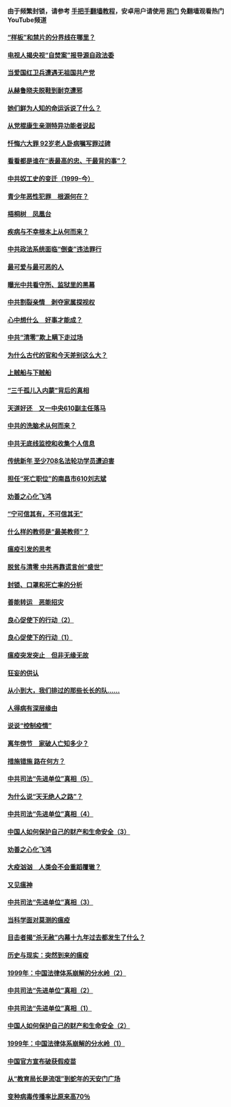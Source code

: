 #### 由于频繁封锁，请参考 [手把手翻墙教程](https://github.com/gfw-breaker/guides/wiki/)，安卓用户请使用 [网门](https://github.com/gfw-breaker/nogfw/blob/master/dl.md?t=04071501) 免翻墙观看热门YouTube频道 

#### [“样板”和禁片的分界线在哪里？](../pages/19/422704.md?t=04071501) 

#### [电视人揭央视“自焚案”报导源自政法委](../pages/19/422770.md?t=04071501) 

#### [当爱国红卫兵遭遇无祖国共产党](../pages/19/422848.md?t=04071501) 

#### [从赫鲁晓夫脱鞋到耐克遭邪](../pages/19/422826.md?t=04071501) 

#### [她们鲜为人知的命运诉说了什么？](../pages/19/422754.md?t=04071501) 

#### [从党棍康生亲测特异功能者说起](../pages/19/422657.md?t=04071501) 

#### [忏悔六大罪 92岁老人卧病嘱写罪过碑](../pages/19/422750.md?t=04071501) 

#### [看看都是谁在“表最高的忠、干最背的事”？](../pages/19/422703.md?t=04071501) 

#### [中共奴工史的变迁（1999-今）](../pages/19/422656.md?t=04071501) 

#### [青少年恶性犯罪　根源何在？](../pages/19/422449.md?t=04071501) 

#### [梧桐树　凤凰台](../pages/19/422442.md?t=04071501) 

#### [疾病与不幸根本上从何而来？](../pages/19/422438.md?t=04071501) 

#### [中共政法系统面临“倒查”违法罪行](../pages/19/422497.md?t=04071501) 

#### [最可爱与最可恶的人](../pages/19/422448.md?t=04071501) 

#### [曝光中共看守所、监狱里的黑幕](../pages/19/422390.md?t=04071501) 

#### [中共割裂亲情　剥夺家属探视权](../pages/19/422364.md?t=04071501) 

#### [心中想什么　好事才能成？](../pages/19/422318.md?t=04071501) 

#### [中共“清零”欺上瞒下走过场](../pages/19/422306.md?t=04071501) 

#### [为什么古代的官和今天差别这么大？](../pages/19/422228.md?t=04071501) 

#### [上贼船与下贼船](../pages/19/422276.md?t=04071501) 

#### [“三千孤儿入内蒙”背后的真相](../pages/19/422229.md?t=04071501) 

#### [天道好还　又一中央610副主任落马](../pages/19/422155.md?t=04071501) 

#### [中共的洗脑术从何而来？](../pages/19/422154.md?t=04071501) 

#### [中共无底线监控和收集个人信息](../pages/19/422039.md?t=04071501) 

#### [传统新年 至少708名法轮功学员遭迫害](../pages/19/421946.md?t=04071501) 

#### [担任“死亡职位”的南昌市610刘志斌](../pages/19/421957.md?t=04071501) 

#### [劝善之心化飞鸿](../pages/19/421164.md?t=04071501) 

#### [“宁可信其有，不可信其无”](../pages/19/421691.md?t=04071501) 

#### [什么样的教师是“最美教师”？](../pages/19/421755.md?t=04071501) 

#### [瘟疫引发的思考](../pages/19/421594.md?t=04071501) 

#### [脱贫与清零 中共再靠谎言创“盛世”](../pages/19/421590.md?t=04071501) 

#### [封锁、口罩和死亡率的分析](../pages/19/421495.md?t=04071501) 

#### [善能转运　恶能招灾](../pages/19/421334.md?t=04071501) 

#### [良心促使下的行动（2）](../pages/19/421361.md?t=04071501) 

#### [良心促使下的行动（1）](../pages/19/421302.md?t=04071501) 

#### [瘟疫突发突止　但非无缘无故](../pages/19/421281.md?t=04071501) 

#### [狂妄的供认](../pages/19/421199.md?t=04071501) 

#### [从小到大，我们排过的那些长长的队……](../pages/19/421243.md?t=04071501) 

#### [人得病有深层缘由](../pages/19/420864.md?t=04071501) 

#### [说说“控制疫情”](../pages/19/420831.md?t=04071501) 

#### [离年傍节　家破人亡知多少？](../pages/19/420563.md?t=04071501) 

#### [措施错施  路在何方？](../pages/19/420076.md?t=04071501) 

#### [中共司法“先进单位”真相（5）](../pages/19/419453.md?t=04071501) 

#### [为什么说“天无绝人之路”？](../pages/19/419618.md?t=04071501) 

#### [中共司法“先进单位”真相（4）](../pages/19/419452.md?t=04071501) 

#### [中国人如何保护自己的财产和生命安全（3）](../pages/19/419405.md?t=04071501) 

#### [劝善之心化飞鸿](../pages/19/418758.md?t=04071501) 

#### [大疫汹汹　人类会不会重蹈覆辙？](../pages/19/419691.md?t=04071501) 

#### [又见瘟神](../pages/19/419225.md?t=04071501) 

#### [中共司法“先进单位”真相（3）](../pages/19/419451.md?t=04071501) 

#### [当科学面对莫测的瘟疫](../pages/19/419625.md?t=04071501) 

#### [目击者揭“杀无赦”内幕十九年过去都发生了什么？](../pages/19/419617.md?t=04071501) 

#### [历史与现实：突然到来的瘟疫](../pages/19/419619.md?t=04071501) 

#### [1999年：中国法律体系崩解的分水岭（2）](../pages/19/419455.md?t=04071501) 

#### [中共司法“先进单位”真相（2）](../pages/19/419450.md?t=04071501) 

#### [中共司法“先进单位”真相（1）](../pages/19/419449.md?t=04071501) 

#### [中国人如何保护自己的财产和生命安全（2）](../pages/19/419404.md?t=04071501) 

#### [1999年：中国法律体系崩解的分水岭（1）](../pages/19/419454.md?t=04071501) 

#### [中国官方宣布破获假疫苗](../pages/19/419504.md?t=04071501) 

#### [从“教育局长是流氓”到蛇年的天安门广场](../pages/19/419470.md?t=04071501) 

#### [变种病毒传播率比原来高70％](../pages/19/419456.md?t=04071501) 

